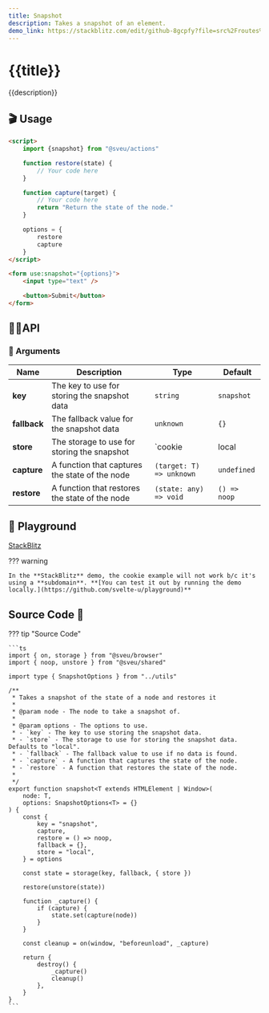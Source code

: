 ```yaml
---
title: Snapshot
description: Takes a snapshot of an element.
demo_link: https://stackblitz.com/edit/github-8gcpfy?file=src%2Froutes%2Factions%2Fsnapshot%2F%2Bpage.svelte
---
```


# {{title}}

{{description}}

## 🎬 Usage

```html
<script>
    import {snapshot} from "@sveu/actions"

    function restore(state) {
        // Your code here
    }

    function capture(target) {
        // Your code here
        return "Return the state of the node."
    }

    options = {
        restore
        capture
    }
</script>

<form use:snapshot="{options}">
    <input type="text" />

    <button>Submit</button>
</form>
```

## 👩‍💻API

### 👻 Arguments

| Name         | Description                                    | Type                      | Default    |
| -------------| ---------------------------------------------- | -----------------------   | ---------- |
| **key**      | The key to use for storing the snapshot data   | `string`                  | `snapshot` |
| **fallback** | The fallback value for the snapshot data       | `unknown`                 | `{}`       |
| **store**    | The storage to use for storing the snapshot    | `cookie | local | session`| `local`    |
| **capture**  | A function that captures the state of the node | `(target: T) => unknown`  | `undefined`|
| **restore**  | A function that restores the state of the node | `(state: any) => void`    |`() => noop`|

## 🧪 Playground

[StackBlitz]({{demo_link}})

??? warning

    In the **StackBlitz** demo, the cookie example will not work b/c it's using a **subdomain**. **[You can test it out by running the demo locally.](https://github.com/svelte-u/playground)**

## Source Code 👀

??? tip "Source Code"

    ```ts
    import { on, storage } from "@sveu/browser"
    import { noop, unstore } from "@sveu/shared"

    import type { SnapshotOptions } from "../utils"

    /**
     * Takes a snapshot of the state of a node and restores it
     *
     * @param node - The node to take a snapshot of.
     *
     * @param options - The options to use.
     * - `key` - The key to use storing the snapshot data.
     * - `store` - The storage to use for storing the snapshot data. Defaults to "local".
     * - `fallback` - The fallback value to use if no data is found.
     * - `capture` - A function that captures the state of the node.
     * - `restore` - A function that restores the state of the node.
     *
     */
    export function snapshot<T extends HTMLElement | Window>(
        node: T,
        options: SnapshotOptions<T> = {}
    ) {
        const {
            key = "snapshot",
            capture,
            restore = () => noop,
            fallback = {},
            store = "local",
        } = options

        const state = storage(key, fallback, { store })

        restore(unstore(state))

        function _capture() {
            if (capture) {
                state.set(capture(node))
            }
        }

        const cleanup = on(window, "beforeunload", _capture)

        return {
            destroy() {
                _capture()
                cleanup()
            },
        }
    }
    ```
